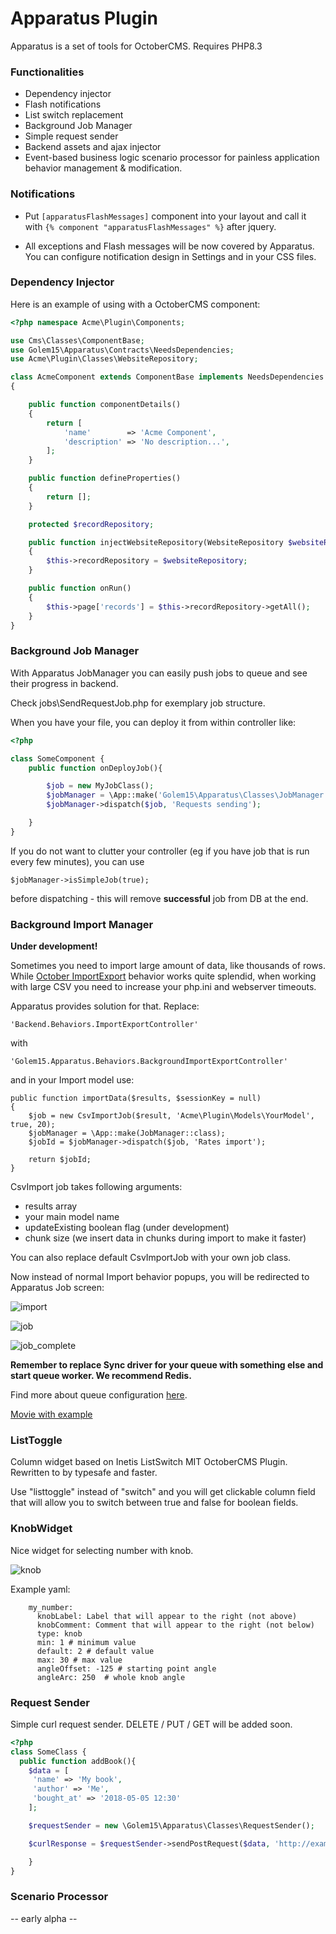 # Apparatus Plugin #

Apparatus is a set of tools for OctoberCMS. Requires PHP8.3

### Functionalities ###

* Dependency injector
* Flash notifications
* List switch replacement
* Background Job Manager
* Simple request sender
* Backend assets and ajax injector
* Event-based business logic scenario processor for painless application behavior management & modification.

### Notifications ###

- Put `[apparatusFlashMessages]` component into your layout and call it with `{% component "apparatusFlashMessages" %}` after jquery.

- All exceptions and Flash messages will be now covered by Apparatus. You can configure notification design in Settings and in your CSS files.

### Dependency Injector ###

Here is an example of using with a OctoberCMS component:

```php
<?php namespace Acme\Plugin\Components;

use Cms\Classes\ComponentBase;
use Golem15\Apparatus\Contracts\NeedsDependencies;
use Acme\Plugin\Classes\WebsiteRepository;

class AcmeComponent extends ComponentBase implements NeedsDependencies
{

    public function componentDetails()
    {
        return [
            'name'        => 'Acme Component',
            'description' => 'No description...',
        ];
    }

    public function defineProperties()
    {
        return [];
    }

    protected $recordRepository;

    public function injectWebsiteRepository(WebsiteRepository $websiteRepository)
    {
        $this->recordRepository = $websiteRepository;
    }

    public function onRun()
    {
        $this->page['records'] = $this->recordRepository->getAll();
    }
}
```

### Background Job Manager

With Apparatus JobManager you can easily push jobs to queue and see their progress in backend.

Check jobs\SendRequestJob.php for exemplary job structure.

When you have your file, you can deploy it from within controller like:

```php
<?php

class SomeComponent {
    public function onDeployJob(){

        $job = new MyJobClass();
        $jobManager = \App::make('Golem15\Apparatus\Classes\JobManager');
        $jobManager->dispatch($job, 'Requests sending');

    }
}
```

If you do not want to clutter your controller (eg if you have job that is run every few minutes), you can use

```
$jobManager->isSimpleJob(true);
```

before dispatching - this will remove **successful** job from DB at the end.

### Background Import Manager

**Under development!**

Sometimes you need to import large amount of data, like thousands of rows. While [October ImportExport](https://octobercms.com/docs/backend/import-export) behavior works quite splendid, when working with large CSV you need to increase your php.ini and webserver timeouts.

Apparatus provides solution for that. Replace:

```
'Backend.Behaviors.ImportExportController'
```

with

```
'Golem15.Apparatus.Behaviors.BackgroundImportExportController'
```

and in your Import model use:

```
public function importData($results, $sessionKey = null)
{
    $job = new CsvImportJob($result, 'Acme\Plugin\Models\YourModel', true, 20);
    $jobManager = \App::make(JobManager::class);
    $jobId = $jobManager->dispatch($job, 'Rates import');

    return $jobId;
}
```

CsvImport job takes following arguments:

- results array
- your main model name
- updateExisting boolean flag (under development)
- chunk size (we insert data in chunks during import to make it faster)

You can also replace default CsvImportJob with your own job class.

Now instead of normal Import behavior popups, you will be redirected to Apparatus Job screen:

![import](https://i.viamage.com/jz/screen-2018-04-28-15-29-06.png)

![job](https://i.viamage.com/jz/screen-2018-04-28-15-15-26.png)

![job_complete](https://i.viamage.com/jz/screen-2018-04-28-15-29-55.png)

**Remember to replace Sync driver for your queue with something else and start queue worker. We recommend Redis.**

Find more about queue configuration [here](https://octobercms.com/docs/services/queues#running-the-queue-listener).

[Movie with example](http://uploads.golem15.eu/video/import-2018-04-29_11.08.25.mp4)

### ListToggle

Column widget based on Inetis ListSwitch MIT OctoberCMS Plugin. Rewritten to by typesafe and faster.

Use "listtoggle" instead of "switch" and you will get clickable column field that will allow you to switch between true and false for boolean fields.


### KnobWidget

Nice widget for selecting number with knob.

![knob](https://i.viamage.com/jz/screen-2018-05-17-11-27-27.png)

Example yaml:

```
    my_number:
      knobLabel: Label that will appear to the right (not above)
      knobComment: Comment that will appear to the right (not below)
      type: knob
      min: 1 # minimum value
      default: 2 # default value
      max: 30 # max value
      angleOffset: -125 # starting point angle
      angleArc: 250  # whole knob angle

```

### Request Sender

Simple curl request sender. DELETE / PUT / GET will be added soon.

```php
<?php
class SomeClass {
  public function addBook(){
    $data = [
     'name' => 'My book',
     'author' => 'Me',
     'bought_at' => '2018-05-05 12:30'
    ];

    $requestSender = new \Golem15\Apparatus\Classes\RequestSender();

    $curlResponse = $requestSender->sendPostRequest($data, 'http://example.com/api/_mybooks/add');

    }
}
```


### Scenario Processor ###

-- early alpha --
